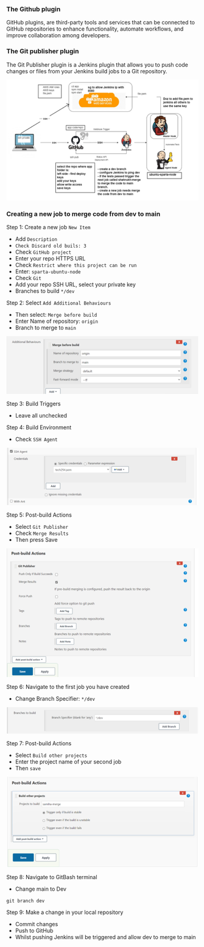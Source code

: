 ### The Github plugin

GitHub plugins, are third-party tools and services that can be connected to GitHub repositories to enhance functionality, automate workflows, and improve collaboration among developers.

### The Git publisher plugin

The Git Publisher plugin is a Jenkins plugin that allows you to push code changes or files from your Jenkins build jobs to a Git repository. 

![alt text](diagram.png)

### Creating a new job to merge code from dev to main

Step 1: Create a new job `New Item`
- Add `Description`
- `Check Discard old buils: 3`
- Check `GitHub project`
- Enter your repo HTTPS URL
- Check `Restrict where this project can be run`
- Enter: `sparta-ubuntu-node`
- Check `Git`
- Add your repo SSH URL, select your private key
- Branches to build `*/dev`

Step 2: Select `Add Additional Behaviours`
- Then select: `Merge before build`
- Enter Name of repository: `origin`
- Branch to merge to `main`

![alt text](merge.png)

Step 3: Build Triggers
- Leave all unchecked

Step 4: Build Environment
- Check `SSH Agent`

![alt text](ssh.png)

Step 5: Post-build Actions
- Select `Git Publisher`
- Check `Merge Results`
- Then press Save

![alt text](save.png)

Step 6: Navigate to the first job you have created 

- Change Branch Specifier: `*/dev`

![alt text](dev.png)

Step 7: Post-build Actions

- Select `Build other projects`
- Enter the project name of your second job
- Then `save`

![alt text](pba.png)

Step 8: Navigate to GitBash terminal 
- Change main to Dev

```
git branch dev
```

Step 9: Make a change in your local repository
- Commit changes
- Push to GitHub
- Whilst pushing Jenkins will be triggered and allow dev to merge to main